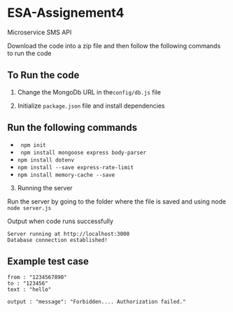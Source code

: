 # ESA-Assignement4
Microservice SMS API

Download the code into a zip file and then follow the following commands to run the code

## To Run the code

1. Change the MongoDb URL in the```config/db.js``` file

2. Initialize ```package.json``` file and install dependencies

## Run the following commands 

- ``` npm init```
- ``` npm install mongoose express body-parser```
- ```npm install dotenv```
- ```npm install --save express-rate-limit```
- ```npm install memory-cache --save```

3. Running the server 
 
 Run the server by going to the folder where the file is saved and using node ```node server.js```
 
 Output when code runs successfully
 ```
 Server running at http://localhost:3000
 Database connection established!
 ```
 
## Example test case
 ```
 from : "1234567890"
 to : "123456"
 text : "hello"
 
 output : "message": "Forbidden.... Authorization failed."
```
